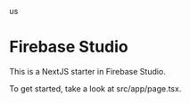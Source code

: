 us
# Firebase Studio

This is a NextJS starter in Firebase Studio.

To get started, take a look at src/app/page.tsx.
